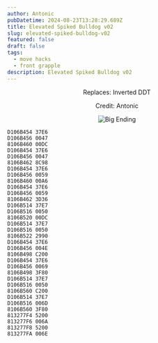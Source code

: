 ```yaml
---
author: Antonic
pubDatetime: 2024-08-23T13:28:29.689Z
title: Elevated Spiked Bulldog v02
slug: elevated-spiked-bulldog-v02
featured: false
draft: false
tags:
  - move hacks
  - front grapple
description: Elevated Spiked Bulldog v02
---
```

<center>
Replaces: Inverted DDT <p>
Credit: Antonic

![Big Ending](@assets/images/gifs/elevated-spike-bulldog-v2.gif)
</center>

```text
D106B454 37E6
D106B456 0047
8106B460 00DC
D106B454 37E6
D106B456 0047
8106B462 8C98
D106B454 37E6
D106B456 0059
8106B460 00A6
D106B454 37E6
D106B456 0059
8106B462 3D36
D106B514 37E7
D106B516 0050
8106B520 00DC
D106B514 37E7
D106B516 0050
8106B522 2990
D106B454 37E6
D106B456 004E
8106B498 C200
D106B454 37E6
D106B456 0069
8106B498 3F80
D106B514 37E7
D106B516 0050
8106B560 C200
D106B514 37E7
D106B516 006D
8106B560 3F80
813277F4 5200
813277F6 006A
813277F8 5200
813277FA 006E
```
